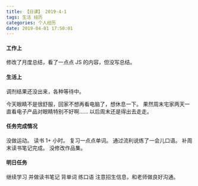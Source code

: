 ```yaml
---
title: 【日课】 2019-4-1
tags: 生活 经历
categories: 个人经历
date: 2019-04-01 17:50:01
---
```



#### 工作上

修改了月度总结，看了一点点 JS 的内容，但没写总结。

#### 生活上

调剂结果还没出来，各种等待中。

今天眼睛不是很舒服，回家不想再看电脑了，想休息一下。
果然周末宅家两天一直看电子产品对眼睛特别不好啊……
以后周末还是得出去走走。

#### 任务完成情况

没做运动。
读书 1+ 小时。
复习一点点单词。
通过流利说练了一会儿口语。
补周末读书笔记完成。
没修改作品集。

#### 明日任务

继续学习 并做读书笔记
背单词
练口语
注意招生信息，和老师做良好沟通。
